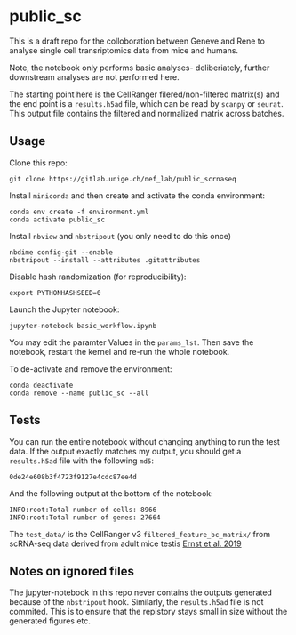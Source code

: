 # public_sc

This is a draft repo for the colloboration between Geneve and Rene to analyse single cell transriptomics data from mice and humans.

Note, the notebook only performs basic analyses- deliberiately, further downstream analyses are not performed here.

The starting point here is the CellRanger filered/non-filtered matrix(s) and the end point is a `results.h5ad` file, which can be read by `scanpy` or `seurat`.
This output file contains the filtered and normalized matrix across batches.

## Usage

Clone this repo:
```
git clone https://gitlab.unige.ch/nef_lab/public_scrnaseq
```

Install `miniconda` and then create and activate the conda environment:
```
conda env create -f environment.yml
conda activate public_sc
```

Install `nbview` and `nbstripout` (you only need to do this once)
```
nbdime config-git --enable
nbstripout --install --attributes .gitattributes
```

Disable hash randomization (for reproducibility):
```
export PYTHONHASHSEED=0
```

Launch the Jupyter notebook:
```
jupyter-notebook basic_workflow.ipynb
```

You may edit the paramter Values in the `params_lst`. Then save the notebook, restart the kernel and re-run the whole notebook.

To de-activate and remove the environment:
```
conda deactivate
conda remove --name public_sc --all
```

## Tests

You can run the entire notebook without changing anything to run the test data. If the output exactly matches my output, you should get a `results.h5ad` file with the following `md5`:
```
0de24e608b3f4723f9127e4cdc87ee4d
```

And the following output at the bottom of the notebook:
```
INFO:root:Total number of cells: 8966
INFO:root:Total number of genes: 27664
```

The `test_data/` is the CellRanger v3 `filtered_feature_bc_matrix/` from scRNA-seq data derived from adult mice testis [Ernst et al. 2019](https://www.nature.com/articles/s41467-019-09182-1)

## Notes on ignored files
The jupyter-notebook in this repo never contains the outputs generated because of the `nbstripout` hook. Similarly, the `results.h5ad` file is not commited.
This is to ensure that the repistory stays small in size without the generated figures etc.
